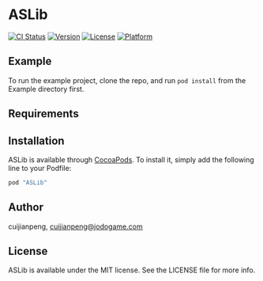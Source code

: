 # ASLib

[![CI Status](http://img.shields.io/travis/cuijianpeng/ASLib.svg?style=flat)](https://travis-ci.org/cuijianpeng/ASLib)
[![Version](https://img.shields.io/cocoapods/v/ASLib.svg?style=flat)](http://cocoapods.org/pods/ASLib)
[![License](https://img.shields.io/cocoapods/l/ASLib.svg?style=flat)](http://cocoapods.org/pods/ASLib)
[![Platform](https://img.shields.io/cocoapods/p/ASLib.svg?style=flat)](http://cocoapods.org/pods/ASLib)

## Example

To run the example project, clone the repo, and run `pod install` from the Example directory first.

## Requirements

## Installation

ASLib is available through [CocoaPods](http://cocoapods.org). To install
it, simply add the following line to your Podfile:

```ruby
pod "ASLib"
```

## Author

cuijianpeng, cuijianpeng@jodogame.com

## License

ASLib is available under the MIT license. See the LICENSE file for more info.
